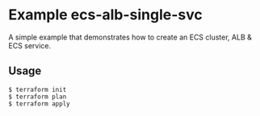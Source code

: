 # Example ecs-alb-single-svc
A simple example that demonstrates how to create an ECS cluster, ALB & ECS service.

## Usage
```
$ terraform init
$ terraform plan
$ terraform apply
```
